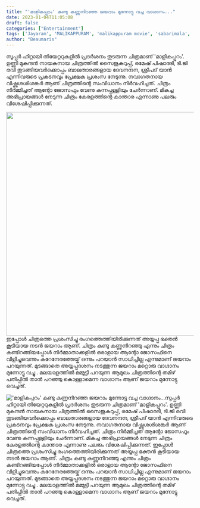 ```yaml
---
title: "'മാളികപ്പുറം' കണ്ടു കണ്ണുനിറഞ്ഞ ജയറാം മുന്നോട്ടു വച്ച വാഗ്ദാനം..."
date: 2023-01-04T11:05:08
draft: false
categories: ["Entertainment"]
tags: ['Jayaram', 'MALIKAPPURAM', 'malikappuram movie', 'sabarimala', 'മാളികപ്പുറം']
author: "Beaumaris"
---
```


സൂപ്പർ ഹിറ്റായി തിയേറ്ററുകളിൽ പ്രദർശനം തുടരുന്ന ചിത്രമാണ് 'മാളികപ്പുറം'. ഉണ്ണി മുകുന്ദൻ നായകനായ ചിത്രത്തിൽ സൈജുകുറുപ്പ്, രമേഷ് പിഷാരടി, ടി.ജി രവി തുടങ്ങിയവര്‍ക്കൊപ്പം ബാലതാരങ്ങളായ ദേവനന്ദന, ശ്രീപദ് യാന്‍ എന്നിവരുടെ പ്രകടനവും പ്രേക്ഷക പ്രശംസ നേടുന്നു. നവാഗതനായ വിഷ്ണുശശിശങ്കര്‍ ആണ് ചിത്രത്തിന്റെ സംവിധാനം നിർവഹിച്ചത്. ചിത്രം നിര്‍മ്മിച്ചത് ആന്റോ ജോസഫും വേണു കുന്നപ്പള്ളിയും ചേര്‍ന്നാണ്. മികച്ച അഭിപ്രായങ്ങൾ നേടുന്ന ചിത്രം കേരളത്തിന്റെ കാന്താര എന്നാണു പലരും വിശേഷിപ്പിക്കുന്നത്.

<img class="size-large wp-image-377304 aligncenter" src="https://cdn.boolokam.com/articles/2023/01/tjtttt-1024x768.webp" alt="" width="800" height="600" />ഇപ്പോൾ ചിത്രത്തെ പ്രശംസിച്ചു രംഗത്തെത്തിയിരിക്കുന്നത് അയ്യപ്പ ഭക്തൻ കൂടിയായ നടൻ ജയറാം ആണ്. ചിത്രം കണ്ടു കണ്ണുനിറഞ്ഞു എന്നും ചിത്രം കണ്ടിറങ്ങിയപ്പോൾ നിർമ്മാതാക്കളിൽ ഒരാളായ ആന്റോ ജോസഫിനെ വിളിച്ചുവെന്നും കുറേനേരത്തേയ്ക് ഒന്നും പറയാൻ സാധിച്ചില്ല എന്നുമാണ് ജയറാം പറയുന്നത്. മുടങ്ങാതെ അയ്യപ്പദശനം നടത്തുന്ന ജയറാം മറ്റൊരു വാഗ്ദാനം മുന്നോട്ടു വച്ചു . മലയാളത്തിൽ മമ്മൂട്ടി പറയുന്ന ആമുഖം ചിത്രത്തിന്റെ തമിഴ് പതിപ്പില്‍ താന്‍ പറഞ്ഞു കൊള്ളാമെന്ന വാഗ്ദാനം ആണ് ജയറാം മുന്നോട്ടു വെച്ചത്.


!['മാളികപ്പുറം' കണ്ടു കണ്ണുനിറഞ്ഞ ജയറാം മുന്നോട്ടു വച്ച വാഗ്ദാനം...](https://cdn.boolokam.com/articles/2023/01/tjtttt-1024x768.webp)സൂപ്പർ ഹിറ്റായി തിയേറ്ററുകളിൽ പ്രദർശനം തുടരുന്ന ചിത്രമാണ് 'മാളികപ്പുറം'. ഉണ്ണി മുകുന്ദൻ നായകനായ ചിത്രത്തിൽ സൈജുകുറുപ്പ്, രമേഷ് പിഷാരടി, ടി.ജി രവി തുടങ്ങിയവര്‍ക്കൊപ്പം ബാലതാരങ്ങളായ ദേവനന്ദന, ശ്രീപദ് യാന്‍ എന്നിവരുടെ പ്രകടനവും പ്രേക്ഷക പ്രശംസ നേടുന്നു. നവാഗതനായ വിഷ്ണുശശിശങ്കര്‍ ആണ് ചിത്രത്തിന്റെ സംവിധാനം നിർവഹിച്ചത്. ചിത്രം നിര്‍മ്മിച്ചത് ആന്റോ ജോസഫും വേണു കുന്നപ്പള്ളിയും ചേര്‍ന്നാണ്. മികച്ച അഭിപ്രായങ്ങൾ നേടുന്ന ചിത്രം കേരളത്തിന്റെ കാന്താര എന്നാണു പലരും വിശേഷിപ്പിക്കുന്നത്. ഇപ്പോൾ ചിത്രത്തെ പ്രശംസിച്ചു രംഗത്തെത്തിയിരിക്കുന്നത് അയ്യപ്പ ഭക്തൻ കൂടിയായ നടൻ ജയറാം ആണ്. ചിത്രം കണ്ടു കണ്ണുനിറഞ്ഞു എന്നും ചിത്രം കണ്ടിറങ്ങിയപ്പോൾ നിർമ്മാതാക്കളിൽ ഒരാളായ ആന്റോ ജോസഫിനെ വിളിച്ചുവെന്നും കുറേനേരത്തേയ്ക് ഒന്നും പറയാൻ സാധിച്ചില്ല എന്നുമാണ് ജയറാം പറയുന്നത്. മുടങ്ങാതെ അയ്യപ്പദശനം നടത്തുന്ന ജയറാം മറ്റൊരു വാഗ്ദാനം മുന്നോട്ടു വച്ചു . മലയാളത്തിൽ മമ്മൂട്ടി പറയുന്ന ആമുഖം ചിത്രത്തിന്റെ തമിഴ് പതിപ്പില്‍ താന്‍ പറഞ്ഞു കൊള്ളാമെന്ന വാഗ്ദാനം ആണ് ജയറാം മുന്നോട്ടു വെച്ചത്.

